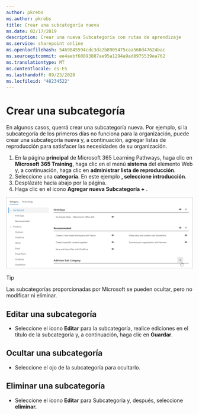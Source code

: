 ```yaml
---
author: pkrebs
ms.author: pkrebs
title: Crear una subcategoría nueva
ms.date: 02/17/2019
description: Crear una nueva Subcategoría con rutas de aprendizaje
ms.service: sharepoint online
ms.openlocfilehash: 5469845594cdc3da2b8905475caa560d47624bac
ms.sourcegitcommit: ee4aebf60893887ae95a1294a9ad8975539ea762
ms.translationtype: MT
ms.contentlocale: es-ES
ms.lasthandoff: 09/23/2020
ms.locfileid: "48234522"
---
```

# <a name="create-a-subcategory"></a>Crear una subcategoría 
En algunos casos, querrá crear una subcategoría nueva. Por ejemplo, si la subcategoría de los primeros días no funciona para la organización, puede crear una subcategoría nueva y, a continuación, agregar listas de reproducción para satisfacer las necesidades de su organización. 

1. En la página **principal** de Microsoft 365 Learning Pathways, haga clic en **Microsoft 365 Training**, haga clic en el menú **sistema** del elemento Web y, a continuación, haga clic en **administrar lista de reproducción**. 
2. Seleccione una **categoría**. En este ejemplo **, seleccione introducción**.  
3. Desplázate hacia abajo por la página. 
3. Haga clic en el icono **Agregar nueva Subcategoría +** .  

![cg-newsubcategory.png](media/cg-newsubcategory.png)

> [!TIP]
> Las subcategorías proporcionadas por Microsoft se pueden ocultar, pero no modificar ni eliminar. 

## <a name="edit-a-subcategory"></a>Editar una subcategoría
- Seleccione el icono **Editar** para la subcategoría, realice ediciones en el título de la subcategoría y, a continuación, haga clic en **Guardar**.

## <a name="hide-a-subcategory"></a>Ocultar una subcategoría
- Seleccione el ojo de la subcategoría para ocultarlo. 

## <a name="delete-a-subcategory"></a>Eliminar una subcategoría
- Seleccione el icono **Editar** para Subcategoría y, después, seleccione **eliminar.** 
